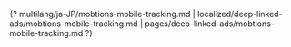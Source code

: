 {? multilang/ja-JP/mobtions-mobile-tracking.md | localized/deep-linked-ads/mobtions-mobile-tracking.md | pages/deep-linked-ads/mobtions-mobile-tracking.md ?}
